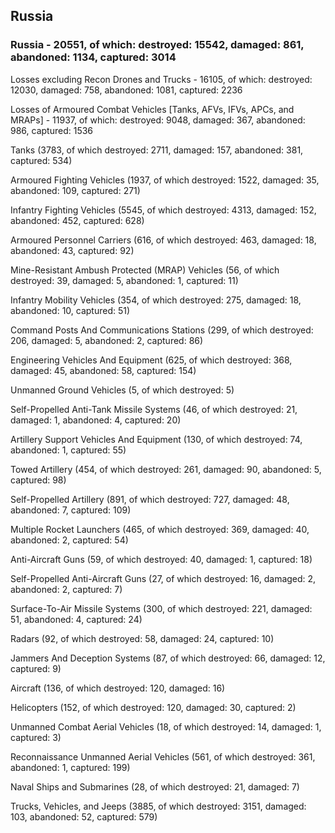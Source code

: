 
 
 ## Russia
 
 ### Russia - 20551, of which: destroyed: 15542, damaged: 861, abandoned: 1134, captured: 3014

 Losses excluding Recon Drones and Trucks - 16105, of which: destroyed: 12030, damaged: 758, abandoned: 1081, captured: 2236

 Losses of Armoured Combat Vehicles [Tanks, AFVs, IFVs, APCs, and MRAPs] - 11937, of which: destroyed: 9048, damaged: 367, abandoned: 986, captured: 1536

 

 

 Tanks (3783, of which destroyed: 2711, damaged: 157, abandoned: 381, captured: 534)

 Armoured Fighting Vehicles (1937, of which destroyed: 1522, damaged: 35, abandoned: 109, captured: 271)

 Infantry Fighting Vehicles (5545, of which destroyed: 4313, damaged: 152, abandoned: 452, captured: 628)

 Armoured Personnel Carriers (616, of which destroyed: 463, damaged: 18, abandoned: 43, captured: 92)

 Mine-Resistant Ambush Protected (MRAP) Vehicles (56, of which destroyed: 39, damaged: 5, abandoned: 1, captured: 11)

 Infantry Mobility Vehicles (354, of which destroyed: 275, damaged: 18, abandoned: 10, captured: 51)

 Command Posts And Communications Stations (299, of which destroyed: 206, damaged: 5, abandoned: 2, captured: 86)

 Engineering Vehicles And Equipment (625, of which destroyed: 368, damaged: 45, abandoned: 58, captured: 154)

 Unmanned Ground Vehicles (5, of which destroyed: 5)

 Self-Propelled Anti-Tank Missile Systems (46, of which destroyed: 21, damaged: 1, abandoned: 4, captured: 20)

 Artillery Support Vehicles And Equipment (130, of which destroyed: 74, abandoned: 1, captured: 55)

 Towed Artillery (454, of which destroyed: 261, damaged: 90, abandoned: 5, captured: 98)

 Self-Propelled Artillery (891, of which destroyed: 727, damaged: 48, abandoned: 7, captured: 109)

 Multiple Rocket Launchers (465, of which destroyed: 369, damaged: 40, abandoned: 2, captured: 54)

 Anti-Aircraft Guns (59, of which destroyed: 40, damaged: 1, captured: 18)

 Self-Propelled Anti-Aircraft Guns (27, of which destroyed: 16, damaged: 2, abandoned: 2, captured: 7)

 Surface-To-Air Missile Systems (300, of which destroyed: 221, damaged: 51, abandoned: 4, captured: 24)

 Radars (92, of which destroyed: 58, damaged: 24, captured: 10)

 Jammers And Deception Systems (87, of which destroyed: 66, damaged: 12, captured: 9)

 Aircraft (136, of which destroyed: 120, damaged: 16)

 Helicopters (152, of which destroyed: 120, damaged: 30, captured: 2)

 Unmanned Combat Aerial Vehicles (18, of which destroyed: 14, damaged: 1, captured: 3)

 Reconnaissance Unmanned Aerial Vehicles (561, of which destroyed: 361, abandoned: 1, captured: 199)

 Naval Ships and Submarines (28, of which destroyed: 21, damaged: 7)

 Trucks, Vehicles, and Jeeps (3885, of which destroyed: 3151, damaged: 103, abandoned: 52, captured: 579)

